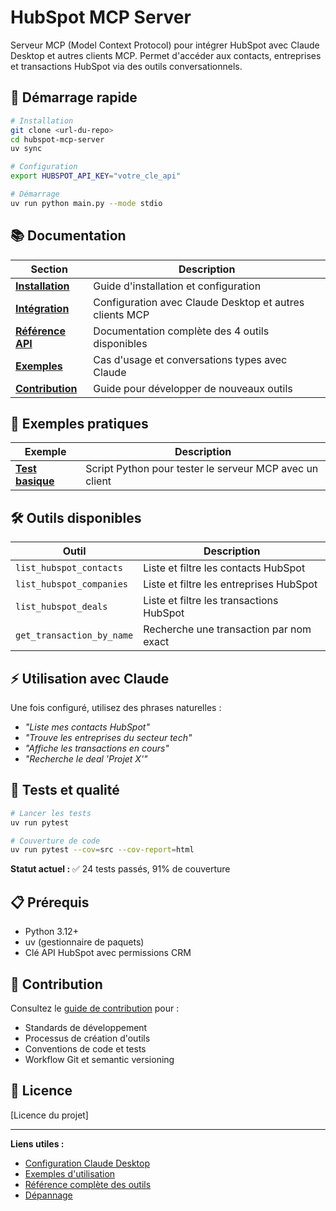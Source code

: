 # HubSpot MCP Server

Serveur MCP (Model Context Protocol) pour intégrer HubSpot avec Claude Desktop et autres clients MCP. Permet d'accéder aux contacts, entreprises et transactions HubSpot via des outils conversationnels.

## 🚀 Démarrage rapide

```bash
# Installation
git clone <url-du-repo>
cd hubspot-mcp-server
uv sync

# Configuration
export HUBSPOT_API_KEY="votre_cle_api"

# Démarrage
uv run python main.py --mode stdio
```

## 📚 Documentation

| Section | Description |
|---------|-------------|
| **[Installation](docs/installation.md)** | Guide d'installation et configuration |
| **[Intégration](docs/integration.md)** | Configuration avec Claude Desktop et autres clients MCP |
| **[Référence API](docs/api-reference.md)** | Documentation complète des 4 outils disponibles |
| **[Exemples](docs/examples.md)** | Cas d'usage et conversations types avec Claude |
| **[Contribution](docs/contributing.md)** | Guide pour développer de nouveaux outils |

## 🧪 Exemples pratiques

| Exemple | Description |
|---------|-------------|
| **[Test basique](examples/basic/)** | Script Python pour tester le serveur MCP avec un client |

## 🛠️ Outils disponibles

| Outil | Description |
|-------|-------------|
| `list_hubspot_contacts` | Liste et filtre les contacts HubSpot |
| `list_hubspot_companies` | Liste et filtre les entreprises HubSpot |
| `list_hubspot_deals` | Liste et filtre les transactions HubSpot |
| `get_transaction_by_name` | Recherche une transaction par nom exact |

## ⚡ Utilisation avec Claude

Une fois configuré, utilisez des phrases naturelles :

- *"Liste mes contacts HubSpot"*
- *"Trouve les entreprises du secteur tech"*
- *"Affiche les transactions en cours"*
- *"Recherche le deal 'Projet X'"*

## 🧪 Tests et qualité

```bash
# Lancer les tests
uv run pytest

# Couverture de code
uv run pytest --cov=src --cov-report=html
```

**Statut actuel :** ✅ 24 tests passés, 91% de couverture

## 📋 Prérequis

- Python 3.12+
- uv (gestionnaire de paquets)
- Clé API HubSpot avec permissions CRM

## 🤝 Contribution

Consultez le [guide de contribution](docs/contributing.md) pour :
- Standards de développement
- Processus de création d'outils
- Conventions de code et tests
- Workflow Git et semantic versioning

## 📄 Licence

[Licence du projet]

---

**Liens utiles :**
- [Configuration Claude Desktop](docs/integration.md#intégration-avec-claude-desktop)
- [Exemples d'utilisation](docs/examples.md#conversations-dexemple)
- [Référence complète des outils](docs/api-reference.md)
- [Dépannage](docs/integration.md#dépannage)

